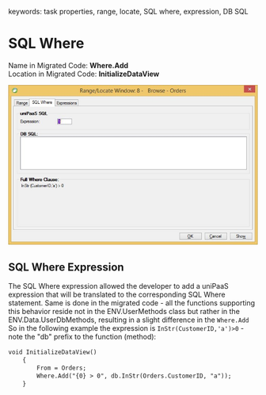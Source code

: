 ﻿keywords: task properties, range, locate, SQL where, expression, DB SQL
# SQL Where
Name in Migrated Code: **Where.Add**  
Location in Migrated Code: **InitializeDataView**  

![2018 02 25 11H40 13](2018-02-25_11h40_13.jpg)

## SQL Where Expression

The SQL Where expression allowed the developer to add a uniPaaS expression that will be translated to the corresponding SQL Where statement.
Same is done in the migrated code - all the functions supporting this behavior reside not in the ENV.UserMethods class but rather in the ENV.Data.UserDbMethods, resulting in a slight difference in the ```Where.Add```
So in the following example the expression is ```InStr(CustomerID,'a')>0``` - note the "db" prefix to the function (method):

```csdiff
void InitializeDataView()
    {
        From = Orders;
        Where.Add("{0} > 0", db.InStr(Orders.CustomerID, "a"));
    }

```


